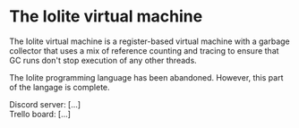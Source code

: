 # The Iolite virtual machine

The Iolite virtual machine is a register-based virtual machine with a garbage collector that uses a mix of reference counting and tracing to ensure that GC runs don't stop execution of any other threads.  

The Iolite programming language has been abandoned. However, this part of the langage is complete.

Discord server: \[...]  
Trello board: \[...]
